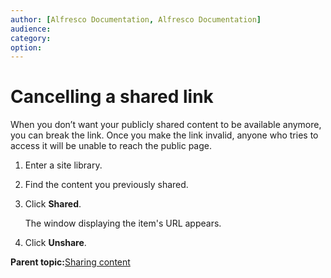 ```yaml
---
author: [Alfresco Documentation, Alfresco Documentation]
audience: 
category: 
option: 
---
```


# Cancelling a shared link

When you don’t want your publicly shared content to be available anymore, you can break the link. Once you make the link invalid, anyone who tries to access it will be unable to reach the public page.

1.  Enter a site library.

2.  Find the content you previously shared.

3.  Click **Shared**.

    The window displaying the item's URL appears.

4.  Click **Unshare**.


**Parent topic:**[Sharing content](../tasks/library-item-share.md)

